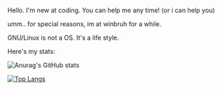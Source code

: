 Hello. I'm new at coding. You can help me any time! (or i can help you)

umm.. for special reasons, im at winbruh for a while.

GNU/Linux is not a OS. It's a life style.

Here's my stats:

![Anurag's GitHub stats](https://github-readme-stats.vercel.app/api?username=Oki404&show_icons=true&theme=synthwave)

[![Top Langs](https://github-readme-stats.vercel.app/api/top-langs/?username=Oki404&langs_count=1000&theme=synthwave)](https://github.com/anuraghazra/github-readme-stats)
<!---
Oki404/Oki404 is a ✨ special ✨ repository because its `README.md` (this file) appears on your GitHub profile.
You can click the Preview link to take a look at your changes.
--->
